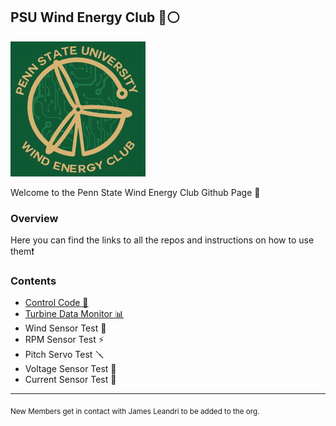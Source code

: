 ## PSU Wind Energy Club 🔵⚪️

![PSU Wind Energy Club Electronics Team Logo](https://github.com/PSU-CWC/.github/blob/main/WEC_Electronics_Team.jpeg?raw=true)

Welcome to the Penn State Wind Energy Club Github Page 🦁

### Overview
Here you can find the links to all the repos and instructions on how to use them❗️

### Contents
* [Control Code 🧠](https://github.com/PSU-CWC/Control) 
* [Turbine Data Monitor 📊](https://github.com/PSU-CWC/Turbine-Data-Monitor)
* Wind Sensor Test 💨
* RPM Sensor Test ⚡️
* Pitch Servo Test 🪛
* Voltage Sensor Test 🔌
* Current Sensor Test 🔋
  
---

<sub>New Members get in contact with James Leandri to be added to the org.</sub>
